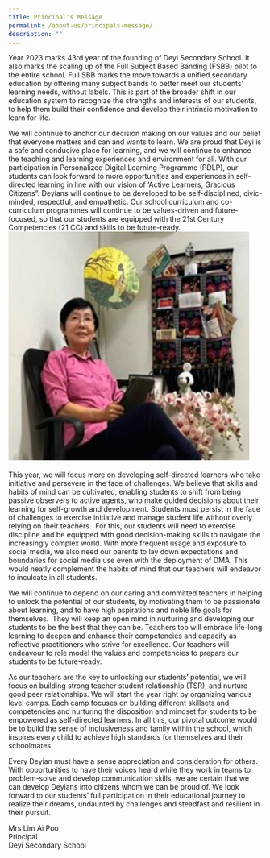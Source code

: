 ```yaml
---
title: Principal's Message
permalink: /about-us/principals-message/
description: ""
---
```

Year 2023 marks 43rd year of the founding of Deyi Secondary School. It also marks the scaling up of the Full Subject Based Banding (FSBB) pilot to the entire school. Full SBB marks the move towards a unified secondary education by offering many subject bands to better meet our students’ learning needs, without labels. This is part of the broader shift in our education system to recognize the strengths and interests of our students, to help them build their confidence and 
develop their intrinsic motivation to learn for life. 

We will continue to anchor our decision making on our values and our belief that everyone matters and can and wants to learn. We are proud that Deyi is a safe and conducive place for learning, and we will continue to enhance the teaching and learning experiences and environment for all.  With our participation in Personalized Digital Learning Programme (PDLP), our students can look forward to more opportunities and experiences in self-directed learning in line with our vision of ‘Active Learners, Gracious Citizens”. Deyians will continue to be developed to be self-disciplined, civic-minded, respectful, and empathetic. Our school curriculum and co-curriculum programmes will continue to be values-driven and future-focused, so that our students are equipped with the 21st Century Competencies (21 CC) and skills to be future-ready. 
![](/images/mrs%20lim.jpg)


   

This year, we will focus more on developing self-directed learners who take initiative and persevere in the face of challenges. We believe that skills and habits of mind can be cultivated, enabling students to shift from being passive observers to active agents, who make guided decisions about their learning for self-growth and development. Students must persist in the face of challenges to exercise initiative and manage student life without overly relying on their teachers.  For this, our students will need to exercise discipline and be equipped with good decision-making skills to navigate the increasingly complex world. With more frequent usage and exposure to social media, we also need our parents to lay down expectations and boundaries for social media use even with the deployment of DMA. This would neatly complement the habits of mind that our teachers will endeavor to inculcate in all students.

We will continue to depend on our caring and committed teachers in helping to unlock the potential of our students, by motivating them to be passionate about learning, and to have high aspirations and noble life goals for themselves.  They will keep an open mind in nurturing and developing our students to be the best that they can be. Teachers too will embrace life-long learning to deepen and enhance their competencies and capacity as reflective practitioners who strive for excellence. Our teachers will endeavour to role model the values and competencies to prepare our students to be future-ready.

As our teachers are the key to unlocking our students’ potential, we will focus on building strong teacher student relationship (TSR), and nurture good peer relationships. We will start the year right by organizing various level camps. Each camp focuses on building different skillsets and competencies and nurturing the disposition and mindset for students to be empowered as self-directed learners. In all this, our pivotal outcome would be to build the sense of inclusiveness and family within the school, which inspires every child to achieve high standards for themselves and their schoolmates.

Every Deyian must have a sense appreciation and consideration for others. With opportunities to have their voices heard while they work in teams to problem-solve and develop communication skills, we are certain that we can develop Deyians into citizens whom we can be proud of. We look forward to our students’ full participation in their educational journey to realize their dreams, undaunted by challenges and steadfast and resilient in their pursuit.

Mrs Lim Ai Poo  
Principal     
Deyi Secondary School